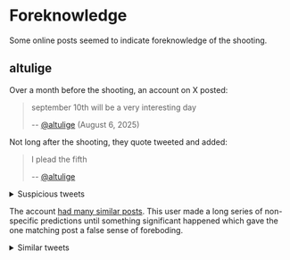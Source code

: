 # Foreknowledge

Some online posts seemed to indicate foreknowledge of the shooting.

## altulige

Over a month before the shooting, an account on X posted:

> september 10th will be a very interesting day
>
> -- [@altulige](https://x.com/altulige) (August 6, 2025)

Not long after the shooting, they quote tweeted and added:

> I plead the fifth
>
> -- [@altulige](https://x.com/altulige)

<details>
  <summary>Suspicious tweets</summary>
  <img src="img/altulige-tweet.jpeg" />
</details>

The account [had many similar posts](https://archive.is/jCWKh). This user made a long series of non-specific predictions until something significant happened which gave the one matching post a false sense of foreboding.

<details>
  <summary>Similar tweets</summary>
  <img src="img/altulige-history.jpeg" />
</details>
